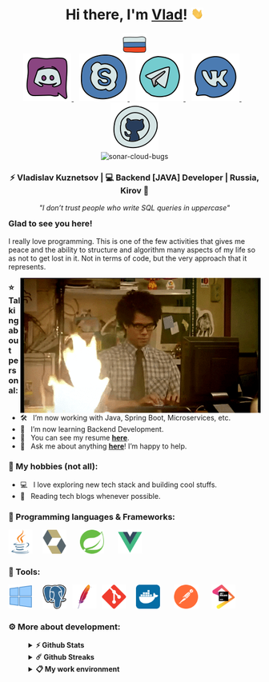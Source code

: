 <!--suppress HtmlDeprecatedAttribute -->
<div align="center">
    <h1>
        Hi there, I'm <a href="https://github.com/Bangerok">Vlad</a>!
        <img alt="Hi!" src="https://raw.githubusercontent.com/Bangerok/Bangerok/master/assets/hand.gif" width="25px">
    </h1>
</div>

<div align="center">
    <a href="https://github.com/Bangerok/Bangerok/blob/master/docs/translations/README_RU.md">
        <img alt="russian-version" src="https://raw.githubusercontent.com/Bangerok/Bangerok/master/assets/languages/russian.png"/>
    </a>
</div>

<div align="center" style="margin-top: -10px">
    <div>
        <a href="https://discord.gg/mBqXgxTM6v">
            <img alt="discord-url" src="https://raw.githubusercontent.com/Bangerok/Bangerok/master/assets/contacts/discord.svg"/>
        </a>&nbsp;&nbsp;
        <a href="https://join.skype.com/invite/mXfIgnyt02Nx">
            <img alt="skype-url" src="https://raw.githubusercontent.com/Bangerok/Bangerok/master/assets/contacts/skype.svg"/>
        </a>&nbsp;&nbsp;
        <a href="https://t.me/Bangerok">
            <img alt="telegram-url" src="https://raw.githubusercontent.com/Bangerok/Bangerok/master/assets/contacts/telegram.svg"/>
        </a>&nbsp;&nbsp;
        <a href="https://vk.com/vladislav_kuznetsov">
            <img alt="vk-url" src="https://raw.githubusercontent.com/Bangerok/Bangerok/master/assets/contacts/vk.svg"/>
        </a>&nbsp;&nbsp;
        <a href="https://github.com/Bangerok">
            <img alt="github-url" src="https://raw.githubusercontent.com/Bangerok/Bangerok/master/assets/contacts/github.svg"/>
        </a>
    </div>
</div>

<div align="center">
    <img src="https://komarev.com/ghpvc/?username=Bangerok&color=1A4730&label=PROFILE+VIEWS" height="25" alt="sonar-cloud-bugs" />
</div>

<div align="center">
    <h3>
        ⚡ Vladislav Kuznetsov | 💻 Backend [JAVA] Developer | Russia, Kirov 🏰 
    </h3>
</div>

<div align="center" style="margin-bottom: -10px">
    <i>"I don’t trust people who write SQL queries in uppercase"</i>
</div>

### Glad to see you here! &nbsp;
I really love programming. This is one of the few activities that gives me peace and the ability to structure and 
algorithm many aspects of my life so as not to get lost in it. Not in terms of code, but the very approach that it 
represents.

<img align="right" alt="profile-gif" src="https://raw.githubusercontent.com/Bangerok/Bangerok/master/assets/profile.gif" />

### ⭐️ Talking about personal:
- 🛠 &nbsp; I’m now working with Java, Spring Boot, Microservices, etc.
- 🚀 &nbsp; I’m now learning Backend Development.
- 🚀 &nbsp; You can see my resume **[here](https://raw.githubusercontent.com/Bangerok/Bangerok/master/docs/resume/%5BENG%5D%20Kuznetsov%20V.A.%20Java%20Developer.pdf)**.
- 💬 &nbsp; Ask me about anything **[here](https://github.com/Bangerok/Bangerok/issues/1)**! I’m happy to help.

### 🌌 My hobbies (not all):
- 💻 &nbsp; I love exploring new tech stack and building cool stuffs.
- 📰 &nbsp; Reading tech blogs whenever possible.

### 🔨 Programming languages & Frameworks:
<a href="https://adoptopenjdk.net/" target="_blank"><img src="https://raw.githubusercontent.com/Bangerok/Bangerok/master/assets/technologies/java.svg" alt="java" height="48px"/></a> &nbsp; &nbsp;
<a href="http://hibernate.org/orm/documentation/getting-started/" target="_blank"><img src="https://raw.githubusercontent.com/Bangerok/Bangerok/master/assets/technologies/hibernate.svg" alt="hibernate" height="48px"/></a> &nbsp; &nbsp; &nbsp;
<a href="https://spring.io/guides/gs/spring-boot/" target="_blank"><img src="https://raw.githubusercontent.com/Bangerok/Bangerok/master/assets/technologies/spring.svg" alt="spring" height="48px"/></a> &nbsp; &nbsp; &nbsp;
<a href="https://vuejs.org/v2/guide/" target="_blank"><img src="https://raw.githubusercontent.com/Bangerok/Bangerok/master/assets/technologies/vuejs.svg" alt="vue" height="48px"/></a> &nbsp; &nbsp; &nbsp;

### 🔨 Tools:
<a href="https://www.microsoft.com/ru-ru/software-download/windows10" target="_blank"><img src="https://raw.githubusercontent.com/Bangerok/Bangerok/master/assets/tools/windows-10.svg" alt="windows" height="48px"/></a>  &nbsp; &nbsp;
<a href="https://www.postgresqltutorial.com/postgresql-getting-started/" target="_blank"><img src="https://raw.githubusercontent.com/Bangerok/Bangerok/master/assets/tools/postgres.svg" alt="postgres" height="48px"/></a>  &nbsp;
<a href="https://maven.apache.org/guides/getting-started/" target="_blank"><img src="https://raw.githubusercontent.com/Bangerok/Bangerok/master/assets/tools/maven.svg" alt="maven" height="48px"/></a> &nbsp;
<a href="https://git-scm.com/book/en/v2/Getting-Started-First-Time-Git-Setup" target="_blank"><img src="https://raw.githubusercontent.com/Bangerok/Bangerok/master/assets/tools/git.svg" alt="git" height="48px"/></a> &nbsp; &nbsp;
<a href="https://www.docker.com/get-started" target="_blank"><img src="https://raw.githubusercontent.com/Bangerok/Bangerok/master/assets/tools/docker.svg" alt="docker" height="48px"/></a> &nbsp; &nbsp; &nbsp;
<a href="https://www.postman.com/downloads/" target="_blank"><img src="https://raw.githubusercontent.com/Bangerok/Bangerok/master/assets/tools/postman.svg" alt="postman" height="48px"/></a> &nbsp; &nbsp; &nbsp;
<a href="https://www.jetbrains.com/ru-ru/idea/download/#section=windows" target="_blank"><img src="https://raw.githubusercontent.com/Bangerok/Bangerok/master/assets/tools/jetbrains.svg" alt="jetbrains" height="48px"/></a>


### ⚙️ More about development:
<details style="margin-left: 40px">	
  <summary><b>⚡ Github Stats</b></summary>

  <br />
  <img alt="stats" src="https://github-readme-stats.vercel.app/api?username=Bangerok&theme=dark&show_icons=true&hide_border=true&hide_title=true" />
</details>

<details style="margin-left: 40px">	
  <summary><b>☄️ Github Streaks</b></summary>

  <br />
  <img alt="streaks" src="https://github-readme-streak-stats.herokuapp.com/?user=Bangerok&hide_border=true&theme=dark" />
</details>

<details style="margin-left: 40px">	
  <summary><b>📋 My work environment</b></summary>
    <br />
  	<ul>
	    <li><b>PC:</b> CPU - R5 3600; RAM - 16GB; ROM - SSD 256GB;</li>
  	    <li><b>Browser:</b> Google Chrome;</li>
	    <li><b>IDE:</b> Intellij Idea - the best editor out there;</li>
	    <li><b>Studying to stay informed:</b> Google search, Books, Habr, Baeldung and Youtube.</li>
	</ul>	
</details>